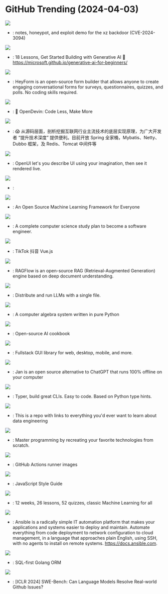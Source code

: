 # GitHub Trending (2024-04-03)

![](https://img.shields.io/badge/Go-New%20488-green?style=flat-square&logo=appveyor)
- [](https://github.comundefined): notes, honeypot, and exploit demo for the xz backdoor (CVE-2024-3094)

![](https://img.shields.io/badge/Jupyter%20Notebook-New%201-green?style=flat-square&logo=appveyor)
- [](https://github.comundefined): 18 Lessons, Get Started Building with Generative AI 🔗 https://microsoft.github.io/generative-ai-for-beginners/

![](https://img.shields.io/badge/TypeScript-New%202-green?style=flat-square&logo=appveyor)
- [](https://github.comundefined): HeyForm is an open-source form builder that allows anyone to create engaging conversational forms for surveys, questionnaires, quizzes, and polls. No coding skills required.

![](https://img.shields.io/badge/Python-New%201-green?style=flat-square&logo=appveyor)
- [](https://github.comundefined): 🐚 OpenDevin: Code Less, Make More

![](https://img.shields.io/badge/Java-New%20333-green?style=flat-square&logo=appveyor)
- [](https://github.comundefined): 😱 从源码层面，剖析挖掘互联网行业主流技术的底层实现原理，为广大开发者 “提升技术深度” 提供便利。目前开放 Spring 全家桶，Mybatis、Netty、Dubbo 框架，及 Redis、Tomcat 中间件等

![](https://img.shields.io/badge/TypeScript-New%20874-green?style=flat-square&logo=appveyor)
- [](https://github.comundefined): OpenUI let's you describe UI using your imagination, then see it rendered live.

![](https://img.shields.io/badge/Python-New%20424-green?style=flat-square&logo=appveyor)
- [](https://github.comundefined): 

![](https://img.shields.io/badge/C%2B%2B-New%20107-green?style=flat-square&logo=appveyor)
- [](https://github.comundefined): An Open Source Machine Learning Framework for Everyone

![](https://img.shields.io/badge/none-New%20293-green?style=flat-square&logo=appveyor)
- [](https://github.comundefined): A complete computer science study plan to become a software engineer.

![](https://img.shields.io/badge/Vue-New%20326-green?style=flat-square&logo=appveyor)
- [](https://github.comundefined): TikTok 抖音 Vue.js

![](https://img.shields.io/badge/Python-New%20306-green?style=flat-square&logo=appveyor)
- [](https://github.comundefined): RAGFlow is an open-source RAG (Retrieval-Augmented Generation) engine based on deep document understanding.

![](https://img.shields.io/badge/C%2B%2B-New%20378-green?style=flat-square&logo=appveyor)
- [](https://github.comundefined): Distribute and run LLMs with a single file.

![](https://img.shields.io/badge/Python-New%2027-green?style=flat-square&logo=appveyor)
- [](https://github.comundefined): A computer algebra system written in pure Python

![](https://img.shields.io/badge/Jupyter%20Notebook-New%2055-green?style=flat-square&logo=appveyor)
- [](https://github.comundefined): Open-source AI cookbook

![](https://img.shields.io/badge/Rust-New%20259-green?style=flat-square&logo=appveyor)
- [](https://github.comundefined): Fullstack GUI library for web, desktop, mobile, and more.

![](https://img.shields.io/badge/TypeScript-New%20508-green?style=flat-square&logo=appveyor)
- [](https://github.comundefined): Jan is an open source alternative to ChatGPT that runs 100% offline on your computer

![](https://img.shields.io/badge/Python-New%2052-green?style=flat-square&logo=appveyor)
- [](https://github.comundefined): Typer, build great CLIs. Easy to code. Based on Python type hints.

![](https://img.shields.io/badge/none-New%2065-green?style=flat-square&logo=appveyor)
- [](https://github.comundefined): This is a repo with links to everything you'd ever want to learn about data engineering

![](https://img.shields.io/badge/none-New%20596-green?style=flat-square&logo=appveyor)
- [](https://github.comundefined): Master programming by recreating your favorite technologies from scratch.

![](https://img.shields.io/badge/PowerShell-New%2013-green?style=flat-square&logo=appveyor)
- [](https://github.comundefined): GitHub Actions runner images

![](https://img.shields.io/badge/JavaScript-New%20131-green?style=flat-square&logo=appveyor)
- [](https://github.comundefined): JavaScript Style Guide

![](https://img.shields.io/badge/HTML-New%20336-green?style=flat-square&logo=appveyor)
- [](https://github.comundefined): 12 weeks, 26 lessons, 52 quizzes, classic Machine Learning for all

![](https://img.shields.io/badge/Python-New%2016-green?style=flat-square&logo=appveyor)
- [](https://github.comundefined): Ansible is a radically simple IT automation platform that makes your applications and systems easier to deploy and maintain. Automate everything from code deployment to network configuration to cloud management, in a language that approaches plain English, using SSH, with no agents to install on remote systems. https://docs.ansible.com.

![](https://img.shields.io/badge/Go-New%2011-green?style=flat-square&logo=appveyor)
- [](https://github.comundefined): SQL-first Golang ORM

![](https://img.shields.io/badge/Python-New%2053-green?style=flat-square&logo=appveyor)
- [](https://github.comundefined): [ICLR 2024] SWE-Bench: Can Language Models Resolve Real-world Github Issues?

